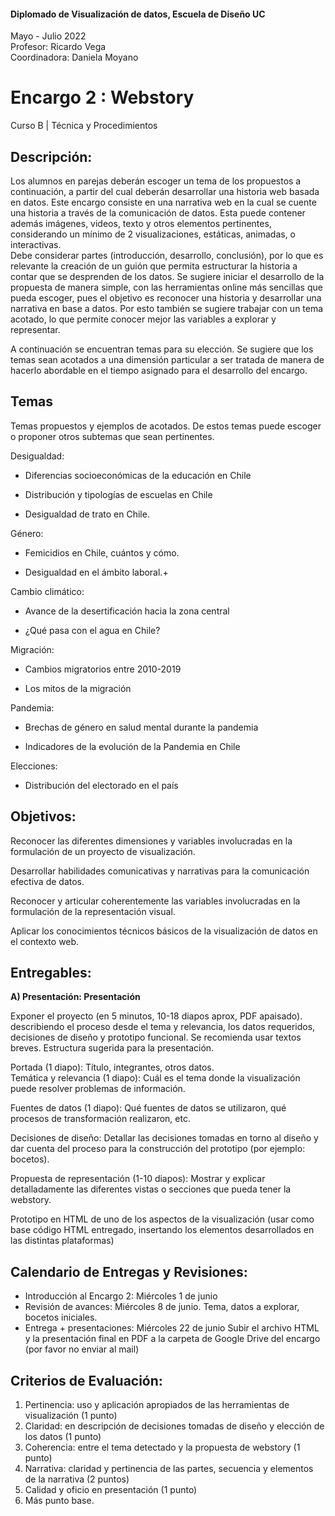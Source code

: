 #### Diplomado de Visualización de datos, Escuela de Diseño UC
Mayo - Julio 2022  
Profesor: Ricardo Vega  
Coordinadora: Daniela Moyano  


# Encargo 2 : Webstory

Curso B | Técnica y Procedimientos


## Descripción:

Los alumnos en parejas deberán escoger un tema de los propuestos a continuación,  a partir del cual deberán desarrollar una historia web basada en datos. Este encargo consiste en una narrativa web en la cual se cuente una historia a través de la comunicación de datos. 
Esta puede contener además imágenes, videos, texto y otros elementos pertinentes, considerando un mínimo de 2 visualizaciones, estáticas, animadas, o interactivas.   
Debe considerar partes (introducción, desarrollo, conclusión), por lo que es relevante la creación de un guión que permita estructurar la historia a contar que se desprenden de los datos.
Se sugiere iniciar el desarrollo de la propuesta de manera simple, con las herramientas online más sencillas que pueda escoger, pues el objetivo es reconocer una historia y desarrollar una narrativa en base a datos. Por esto también se sugiere trabajar con un tema acotado, lo que permite conocer mejor las variables a explorar y representar.    

A continuación se encuentran temas para su elección. Se sugiere que los temas sean acotados a una dimensión particular a ser tratada de manera de hacerlo abordable en el tiempo asignado para el desarrollo del encargo. 

## Temas
Temas propuestos y ejemplos de acotados. De estos temas puede escoger o proponer otros subtemas que sean pertinentes. 

Desigualdad: 

* Diferencias socioeconómicas de la educación en Chile

* Distribución y tipologías de escuelas en Chile

* Desigualdad de trato en Chile. 

Género: 

* Femicidios en Chile, cuántos y cómo.
 
* Desigualdad en el ámbito laboral.+

Cambio climático: 

* Avance de la desertificación hacia la zona central

* ¿Qué pasa con el agua en Chile?


Migración: 

* Cambios migratorios entre 2010-2019

* Los mitos de la migración

Pandemia:

* Brechas de género en salud mental durante la pandemia

* Indicadores de la evolución de la Pandemia en Chile

Elecciones:

* Distribución del electorado en el país


## Objetivos:
Reconocer las diferentes dimensiones y variables involucradas en la formulación de un proyecto de visualización. 

Desarrollar habilidades comunicativas y narrativas para la comunicación efectiva de datos.

Reconocer y articular coherentemente las variables involucradas en la formulación de la representación visual. 

Aplicar los conocimientos técnicos básicos de la visualización de datos en el contexto web.


## Entregables:  

**A) Presentación: Presentación**

Exponer el proyecto (en 5 minutos, 10-18 diapos aprox, PDF apaisado). describiendo el proceso desde el tema y relevancia, los datos requeridos, decisiones de diseño y prototipo funcional. Se recomienda usar textos breves.
Estructura sugerida para la presentación. 

Portada (1 diapo): Título, integrantes, otros datos.  
Temática y relevancia (1 diapo): Cuál es el tema donde la visualización puede resolver problemas de información. 

Fuentes de datos (1 diapo): Qué fuentes de datos se utilizaron, qué procesos de transformación realizaron, etc.

Decisiones de diseño: Detallar las decisiones tomadas en torno al diseño y dar cuenta del proceso para la construcción del prototipo (por ejemplo: bocetos). 

Propuesta de representación (1-10 diapos): Mostrar y explicar detalladamente las diferentes vistas o secciones que pueda tener la webstory.

Prototipo en HTML de uno de los aspectos de la visualización (usar como base código HTML entregado, insertando los elementos desarrollados en las distintas plataformas)




## Calendario de Entregas y Revisiones:  

* Introducción al Encargo 2: Miércoles 1 de junio
* Revisión de avances: Miércoles 8 de junio. Tema, datos a explorar, bocetos iniciales.
* Entrega + presentaciones: Miércoles 22 de junio
Subir  el archivo HTML y la presentación final en PDF a la carpeta de Google Drive del encargo (por favor no enviar al mail)



## Criterios de Evaluación:  

1. Pertinencia: uso y aplicación apropiados de las herramientas de visualización (1 punto) 
2. Claridad: en descripción de decisiones tomadas de diseño y elección de los datos (1 punto) 
3. Coherencia: entre el tema detectado y la propuesta de webstory (1 punto) 
4. Narrativa: claridad y pertinencia de las partes, secuencia y elementos de la narrativa (2 puntos)
5. Calidad y oficio en presentación  (1 punto) 
6. Más punto base. 
